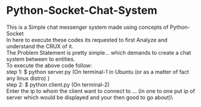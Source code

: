# Python-Socket-Chat-System
This is a Simple chat messenger system made using concepts of Python-Socket\
In here to execute these codes its requested to first Analyze and understand the CRUX of it.\
The Problem Statement is pretty simple... which demands to create a chat system between to entities.\
To execute the above code follow:\
step 1: $ python server.py  (On terminal-1 in Ubuntu (or as a matter of fact any linux distro) )\
step 2: $ python client.py  (On terminal-2)\
Enter the ip to whom the client want to connect to ... (in one to one put ip of server which would be displayed and your then good to go about)\



